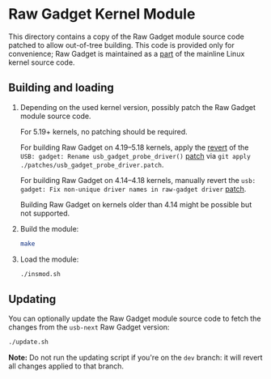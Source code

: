 Raw Gadget Kernel Module
========================

This directory contains a copy of the Raw Gadget module source code patched to allow out-of-tree building.
This code is provided only for convenience;
Raw Gadget is maintained as a [part](https://git.kernel.org/pub/scm/linux/kernel/git/torvalds/linux.git/tree/drivers/usb/gadget/legacy/raw_gadget.c) of the mainline Linux kernel source code.


## Building and loading

1. Depending on the used kernel version, possibly patch the Raw Gadget module source code.

    For 5.19+ kernels, no patching should be required.

    For building Raw Gadget on 4.19–5.18 kernels, apply the [revert](patches/usb_gadget_probe_driver.patch) of the `USB: gadget: Rename usb_gadget_probe_driver()` [patch](https://git.kernel.org/pub/scm/linux/kernel/git/torvalds/linux.git/commit/?id=af1969a2d734d6272c0640b50c3ed31e59e203a9) via `git apply ./patches/usb_gadget_probe_driver.patch`.

    For building Raw Gadget on 4.14–4.18 kernels, manually revert the `usb: gadget: Fix non-unique driver names in raw-gadget driver` [patch](https://git.kernel.org/pub/scm/linux/kernel/git/torvalds/linux.git/commit/?id=f2d8c2606825317b77db1f9ba0fc26ef26160b30).

    Building Raw Gadget on kernels older than 4.14 might be possible but not supported.

2. Build the module:

    ``` bash
    make
    ```

3. Load the module:

   ``` bash
   ./insmod.sh
   ```


## Updating

You can optionally update the Raw Gadget module source code to fetch the changes from the `usb-next` Raw Gadget version:

``` bash
./update.sh
```

__Note:__
Do not run the updating script if you're on the `dev` branch: it will revert all changes applied to that branch.
